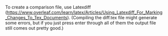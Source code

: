 To create a comparison file, use Latexdiff (https://www.overleaf.com/learn/latex/Articles/Using_Latexdiff_For_Marking_Changes_To_Tex_Documents).
(Compiling the diff.tex file might generate some errors, but if you just press enter through all of them the output file still comes out pretty good.)
